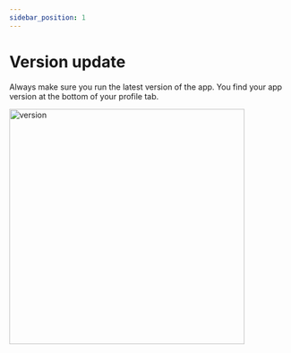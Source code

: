 ```yaml
---
sidebar_position: 1
---
```


# Version update

Always make sure you run the latest version of the app. You find your app version at the bottom of your profile tab. 



<img src="/register/version.png" alt="version" width="420"/>


